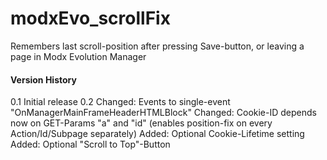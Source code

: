 # modxEvo_scrollFix
Remembers last scroll-position after pressing Save-button, or leaving a page in Modx Evolution Manager

#### Version History
0.1 Initial release
0.2 Changed: Events to single-event "OnManagerMainFrameHeaderHTMLBlock"
    Changed: Cookie-ID depends now on GET-Params "a" and "id" (enables position-fix on every Action/Id/Subpage separately)
    Added: Optional Cookie-Lifetime setting
    Added: Optional "Scroll to Top"-Button